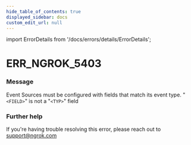 ```yaml
---
hide_table_of_contents: true
displayed_sidebar: docs
custom_edit_url: null
---
```


import ErrorDetails from '/docs/errors/details/ErrorDetails';

# ERR_NGROK_5403

### Message
Event Sources must be configured with fields that match its event type. "`<FIELD>`" is not a "`<TYP>`" field

### Further help
If you're having trouble resolving this error, please reach out to [support@ngrok.com](mailto:support@ngrok.com?subject=Help%20with%20ERR_NGROK_5403)

<ErrorDetails error='err_ngrok_5403' />
